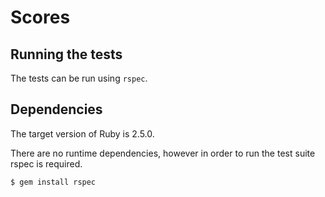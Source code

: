 Scores
======

## Running the tests

The tests can be run using `rspec`.

## Dependencies

The target version of Ruby is 2.5.0.

There are no runtime dependencies, however in order to run the test suite
rspec is required.

```
$ gem install rspec
```
